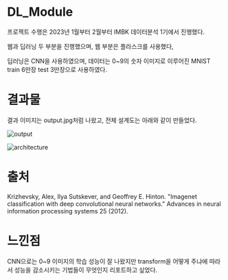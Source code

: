 # DL_Module 


프로젝트 수행은 2023년 1월부터 2월부터 IMBK 데이터분석 1기에서 진행했다.

웹과 딥러닝 두 부분을 진행했으며, 웹 부분은 플라스크를 사용했다, 

딥러닝은 CNN을 사용하였으며, 데이터는 0~9의 숫자 이미지로 이루어진 MNIST train 6만장 test 3만장으로 사용하였다. 

# 결과물
결과 이미지는 output.jpg처럼 나왔고, 전체 설계도는 아래와 같이 만들었다. 

![output](https://github.com/user-attachments/assets/96d31da4-c9ea-41b2-a2ce-017aaa81ad90)

![architecture](https://github.com/user-attachments/assets/a217168d-f9d2-4577-bc6d-e1ad7a53d02a)

# 출처
Krizhevsky, Alex, Ilya Sutskever, and Geoffrey E. Hinton. "Imagenet classification with deep convolutional neural networks." Advances in neural information processing systems 25 (2012).

# 느낀점
CNN으로는 0~9 이미지의 학습 성능이 잘 나왔지만 transform을 어떻게 주냐에 따라서 성능을 감소시키는 기법들이 무엇인지 리포트하고 싶었다.
